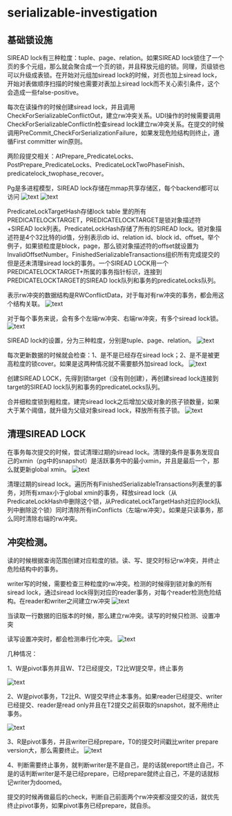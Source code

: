 # serializable-investigation
## 基础锁设施
SIREAD lock有三种粒度：tuple、page、relation。如果SIREAD lock锁住了一个页的多个元组，那么就会聚合成一个页的锁，并且释放元组的锁。同理，页级锁也可以升级成表锁。在开始对元组加siread lock的时候，对页也加上siread lock，开始对表做顺序扫描的时候也需要对表加上siread lock而不关心索引条件，这个会造成一些false-positive。

每次在读操作的时候创建siread lock，并且调用CheckForSerializableConflictOut，建立rw冲突关系。UDI操作的时候需要调用CheckForSerializableConflictIn检查siread lock建立rw冲突关系。在提交的时候调用PreCommit_CheckForSerializationFailure，如果发现危险结构则终止，遵循First committer win原则。

两阶段提交相关：AtPrepare_PredicateLocks、PostPrepare_PredicateLocks、PredicateLockTwoPhaseFinish、predicatelock_twophase_recover。

Pg是多进程模型，SIREAD lock存储在mmap共享存储区，每个backend都可以访问
![text](https://github.com/xiaoqiuaming/serializable-investigation/blob/main/%E5%9B%BE%E7%89%871.png)
![text](https://github.com/xiaoqiuaming/serializable-investigation/blob/main/%E5%9B%BE%E7%89%872.png)


PredicateLockTargetHash存储lock table 里的所有PREDICATELOCKTARGET，PREDICATELOCKTARGET是锁对象描述符+SIREAD lock列表。PredicateLockHash存储了所有的SIREAD lock。锁对象描述符是4个32比特的id值，分别表示db id、relation id、block id、offset。举个例子，如果锁粒度是block，page，那么锁对象描述符的offset就设置为InvalidOffsetNumber。FinishedSerializableTransactions组织所有完成提交的但是还未清理siread lock的事务。一个SIREAD LOCK用一个PREDICATELOCKTARGET+所属的事务指针标识，连接到PREDICATELOCKTARGET的SIREAD lock队列和事务的predicateLocks队列。

表示rw冲突的数据结构是RWConflictData，对于每对有rw冲突的事务，都会用这个结构关联。
![text](https://github.com/xiaoqiuaming/serializable-investigation/blob/main/%E5%9B%BE%E7%89%873.png)

对于每个事务来说，会有多个左端rw冲突、右端rw冲突，有多个siread lock锁。
![text](https://github.com/xiaoqiuaming/serializable-investigation/blob/main/%E5%9B%BE%E7%89%874.png)

SIREAD lock的设置，分为三种粒度，分别是tuple、page、relation。
![text](https://github.com/xiaoqiuaming/serializable-investigation/blob/main/%E5%9B%BE%E7%89%875.png)

每次更新数据的时候就会检查：1、是不是已经存在siread lock；2、是不是被更高粒度的锁cover。如果是这两种情况就不需要额外加siread lock。
![text](https://github.com/xiaoqiuaming/serializable-investigation/blob/main/%E5%9B%BE%E7%89%876.png)

创建SIREAD LOCK，先得到锁target（没有则创建），再创建siread lock连接到target的SIREAD lock队列和事务的predicateLocks队列。

合并细粒度锁到粗粒度。建完siread lock之后增加父级对象的孩子锁数量，如果大于某个阈值，就升级为父级对象siread lock，释放所有孩子锁。
![text](https://github.com/xiaoqiuaming/serializable-investigation/blob/main/%E5%9B%BE%E7%89%877.png)

## 清理SIREAD LOCK
  在事务每次提交的时候，尝试清理过期的siread lock。清理的条件是事务发现自己的xmin（pg中的snapshot）是活跃事务中的最小xmin，并且是最后一个，那么就更新global xmin。
  ![text](https://github.com/xiaoqiuaming/serializable-investigation/blob/main/%E5%9B%BE%E7%89%878.png)

  清理过期的siread lock。遍历所有FinishedSerializableTransactions列表里的事务，对所有xmax小于global xmin的事务，释放siread lock（从PredicateLockHash中删除这个锁，从PredicateLockTargetHash对应的lock队列中删除这个锁）同时清除所有inConflicts（左端rw冲突）。如果是只读事务，那么同时清除右端的rw冲突。

## 冲突检测。
读的时候根据查询范围创建对应粒度的锁。读、写、提交时标记rw冲突，并终止危险结构中的事务。

writer写的时候，需要检查三种粒度的rw冲突。检测的时候得到锁对象的所有siread lock，通过siread lock得到对应的reader事务，对每个reader检测危险结构。在reader和writer之间建立rw冲突
![text](https://github.com/xiaoqiuaming/serializable-investigation/blob/main/%E5%9B%BE%E7%89%879.png)

当读取一行数据的旧版本的时候，那么建立rw冲突。读写的时候只检测、设置冲突

读写设置冲突时，都会检测串行化冲突。
![text](https://github.com/xiaoqiuaming/serializable-investigation/blob/main/%E5%9B%BE%E7%89%8710.png)

几种情况：

1、W是pivot事务并且W、T2已经提交，T2比W提交早，终止事务

![text](https://github.com/xiaoqiuaming/serializable-investigation/blob/main/%E5%9B%BE%E7%89%8711.png)

2、W是pivot事务，T2比R、W提交早终止本事务。如果reader已经提交、writer已经提交、reader是read only并且在T2提交之前获取的snapshot，就不用终止事务。

![text](https://github.com/xiaoqiuaming/serializable-investigation/blob/main/%E5%9B%BE%E7%89%8712.png)

3、R是pivot事务，并且writer已经prepare，T0的提交时间戳比writer prepare version大，那么需要终止。
![text](https://github.com/xiaoqiuaming/serializable-investigation/blob/main/%E5%9B%BE%E7%89%8713.png)

4、判断需要终止事务，就判断writer是不是自己，是的话就ereport终止自己，不是的话判断writer是不是已经prepare，已经prepare就终止自己，不是的话就标记writer为doomed。

提交的时候再做最后的check，判断自己前面两个rw冲突都没提交的话，就优先终止pivot事务，如果pivot事务已经prepare，就自杀。
